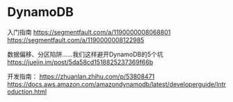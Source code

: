 # DynamoDB

入门指南
https://segmentfault.com/a/1190000008068801
https://segmentfault.com/a/1190000008122985

数据偏移、分区陷阱……我们这样避开DynamoDB的5个坑
https://juejin.im/post/5da58cd1518825237369f66b

开发指南：
https://zhuanlan.zhihu.com/p/53808471
https://docs.aws.amazon.com/amazondynamodb/latest/developerguide/Introduction.html





